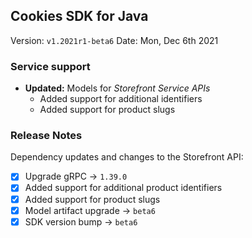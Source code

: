 
## Cookies SDK for Java

Version: `v1.2021r1-beta6`
Date: Mon, Dec 6th 2021


### Service support

- **Updated:** Models for _Storefront Service APIs_
    - Added support for additional identifiers
    - Added support for product slugs


### Release Notes

Dependency updates and changes to the Storefront API:

- [x] Upgrade gRPC -> `1.39.0`
- [x] Added support for additional product identifiers
- [x] Added support for product slugs
- [x] Model artifact upgrade -> `beta6`
- [x] SDK version bump -> `beta6`
